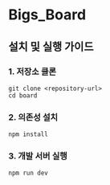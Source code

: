 # Bigs_Board

## 설치 및 실행 가이드

### 1. 저장소 클론
```
git clone <repository-url>
cd board
```

### 2. 의존성 설치
```
npm install
```

### 3. 개발 서버 실행
```
npm run dev
```